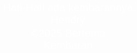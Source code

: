 <html>
<head>
  <title>Interaktif ANDA KAMU</title>
  <style>
    body {
      background-image: url('Franco.jpg');
      background-size: cover;
      background-position: center;
      background-repeat: no-repeat;
      margin: 0;
      padding: 0;
      color: white;
      font-family: sans-serif;
    }
    .content {
      padding: 100px;
      text-align: center;
    }
    body {
      font-family: Arial, sans-serif;
    }
    p, a {
      cursor: pointer;
      margin: 5px 0;
      font-size: 35px;
      text-decoration: none;
    }
    .hidden {
      display: none;
    }
    .ya {
      cursor: pointer;
      color: green;
      font-weight: bold;
    }
    .tidak {
      cursor: not-allowed;
      color: red;
      font-weight: bold;

    #kamuContent {
      text-align: center;
    }
  </style>
</head>
<body>
  <p onclick="toggleAnda()" style="text-align: center;">Hati-Hati ada kembarannya Hendry</p>
  <div id="andaContent" class="hidden">
    <p onclick="toggleKamu()" style="text-align: center;">Jangan di buka nanti nyesal</p>
    <div id="kamuContent" class="hidden">
      <a href="https://www.pinterest.com/pin/167829523609590445/" target="_blank" class="ya">Klik Gambar</a>
      <br>
      <a href="https://www.pinterest.com/pin/71072500370112573/" target="_blank" class="tidak">Jangan di Klik</a>
    </div>
    
    <p onclick="errorSaya()" style="text-align: center;">jangan di buka</p>
  </div>
  <div style="width: 50%; margin: auto; text-align: center;">
    <p>&copy;2025 Bertemu Kembaran</p>
  </div>
  <script>
    function toggleAnda() {
      document.getElementById("andaContent").classList.toggle("hidden");
    }
    function toggleKamu() {
      document.getElementById("kamuContent").classList.toggle("hidden");
    }
    function errorSaya() {
      alert("❌ MEMANG MIRIP SEKALI SAMA HENDRY!");
    }
  </script>
</body>
</html>
